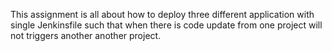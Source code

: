 This assignment is all about how to deploy three different application with single Jenkinsfile such that when there is code update from one project will not triggers another another project.

